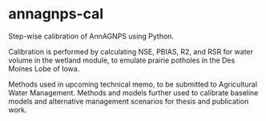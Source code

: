 # annagnps-cal
Step-wise calibration of AnnAGNPS using Python.

Calibration is performed by calculating NSE, PBIAS, R2, and RSR for water volume in the wetland module, to emulate prairie potholes in the Des Moines Lobe of Iowa. 

Methods used in upcoming technical memo, to be submitted to Agricultural Water Management. Methods and models further used to calibrate baseline models and alternative management scenarios for thesis and publication work. 
